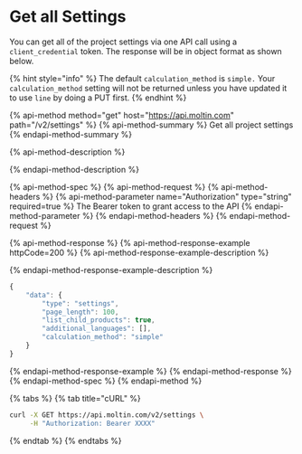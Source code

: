 # Get all Settings

You can get all of the project settings via one API call using a `client_credential` token. The response will be in object format as shown below.

{% hint style="info" %}
The default `calculation_method` is `simple.` Your `calculation_method` setting will not be returned unless you have updated it to use `line` by doing a PUT first.
{% endhint %}

{% api-method method="get" host="https://api.moltin.com" path="/v2/settings" %}
{% api-method-summary %}
Get all project settings
{% endapi-method-summary %}

{% api-method-description %}

{% endapi-method-description %}

{% api-method-spec %}
{% api-method-request %}
{% api-method-headers %}
{% api-method-parameter name="Authorization" type="string" required=true %}
The Bearer token to grant access to the API
{% endapi-method-parameter %}
{% endapi-method-headers %}
{% endapi-method-request %}

{% api-method-response %}
{% api-method-response-example httpCode=200 %}
{% api-method-response-example-description %}

{% endapi-method-response-example-description %}

```javascript
{
    "data": {
        "type": "settings",
        "page_length": 100,
        "list_child_products": true,
        "additional_languages": [],
        "calculation_method": "simple"
    }
}
```
{% endapi-method-response-example %}
{% endapi-method-response %}
{% endapi-method-spec %}
{% endapi-method %}

{% tabs %}
{% tab title="cURL" %}
```bash
curl -X GET https://api.moltin.com/v2/settings \
     -H "Authorization: Bearer XXXX"
```
{% endtab %}
{% endtabs %}

